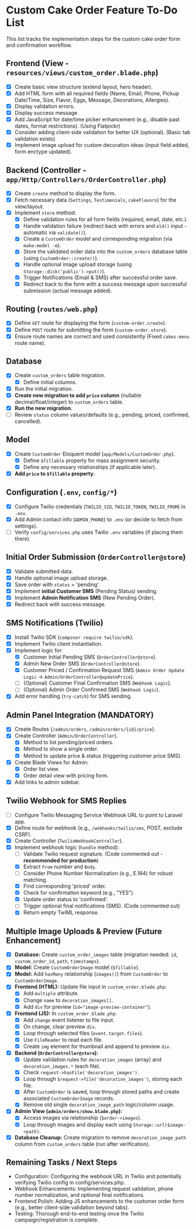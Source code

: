 # Custom Cake Order Feature To-Do List

This list tracks the implementation steps for the custom cake order form and confirmation workflow.

## Frontend (View - `resources/views/custom_order.blade.php`)

- [x] Create basic view structure (extend layout, hero header).
- [x] Add HTML form with all required fields (Name, Email, Phone, Pickup Date/Time, Size, Flavor, Eggs, Message, Decorations, Allergies).
- [x] Display validation errors.
- [x] Display success message.
- [x] Add JavaScript for date/time picker enhancement (e.g., disable past dates, format restrictions). (Using Flatpickr)
- [x] Consider adding client-side validation for better UX (optional). (Basic tab validation exists)
- [x] Implement image upload for custom decoration ideas (input field added, form enctype updated).

## Backend (Controller - `app/Http/Controllers/OrderController.php`)

- [x] Create `create` method to display the form.
- [x] Fetch necessary data (`Settings`, `Testimonials`, `cakeFlavors`) for the view/layout.
- [x] Implement `store` method:
    - [x] Define validation rules for all form fields (required, email, date, etc.).
    - [x] Handle validation failure (redirect back with errors and `old()` input - automatic via `validate()`).
    - [x] Create a `CustomOrder` model and corresponding migration (via `make:model -m`).
    - [x] Store the validated order data into the `custom_orders` database table (using `CustomOrder::create()`).
    - [x] Handle optional image upload storage (using `Storage::disk('public')->put()`).
    - [x] Trigger Notifications (Email & SMS) after successful order save.
    - [x] Redirect back to the form with a success message upon successful submission (actual message added).

## Routing (`routes/web.php`)

- [x] Define `GET` route for displaying the form (`custom-order.create`).
- [x] Define `POST` route for submitting the form (`custom-order.store`).
- [x] Ensure route names are correct and used consistently (Fixed `cakes-menu` route name).

## Database

- [x] Create `custom_orders` table migration.
    - [x] Define initial columns.
- [x] Run the initial migration.
- [x] **Create new migration to add `price` column** (nullable decimal/float/integer) to `custom_orders` table.
- [x] **Run the new migration.**
- [ ] Review `status` column values/defaults (e.g., pending, priced, confirmed, cancelled).

## Model

- [x] Create `CustomOrder` Eloquent model (`app/Models/CustomOrder.php`).
    - [x] Define `$fillable` property for mass assignment security.
    - [x] Define any necessary relationships (if applicable later).
- [x] **Add `price` to `$fillable` property.**

## Configuration (`.env`, `config/*`)

- [x] Configure Twilio credentials (`TWILIO_SID`, `TWILIO_TOKEN`, `TWILIO_FROM`) in `.env`.
- [x] Add Admin contact info (`ADMIN_PHONE`) to `.env` (or decide to fetch from settings).
- [ ] Verify `config/services.php` uses Twilio `.env` variables (if placing them there).

## Initial Order Submission (`OrderController@store`)

- [x] Validate submitted data.
- [x] Handle optional image upload storage.
- [x] Save order with `status` = 'pending'.
- [x] Implement **initial Customer SMS** (Pending Status) sending.
- [x] Implement **Admin Notification SMS** (New Pending Order).
- [x] Redirect back with success message.

## SMS Notifications (Twilio)

- [x] Install Twilio SDK (`composer require twilio/sdk`).
- [x] Implement Twilio client instantiation.
- [x] Implement logic for: 
    - [x] Customer Initial Pending SMS (`OrderController@store`).
    - [x] Admin New Order SMS (`OrderController@store`).
    - [x] Customer Priced / Confirmation Request SMS (`Admin Order Update Logic` -> `Admin/OrderController@updatePrice`).
    - [ ] (Optional) Customer Final Confirmation SMS (`Webhook Logic`).
    - [ ] (Optional) Admin Order Confirmed SMS (`Webhook Logic`).
- [x] Add error handling (`try-catch`) for SMS sending.

## Admin Panel Integration (MANDATORY)

- [x] Create Routes (`/admin/orders`, `/admin/orders/{id}/price`).
- [x] Create Controller (`Admin/OrderController`).
    - [x] Method to list pending/priced orders.
    - [x] Method to show a single order.
    - [x] Method to update price & status (triggering customer price SMS).
- [x] Create Blade Views for Admin:
    - [x] Order list view.
    - [x] Order detail view with pricing form.
- [x] Add links to admin sidebar.

## Twilio Webhook for SMS Replies

- [ ] Configure Twilio Messaging Service Webhook URL to point to Laravel app.
- [x] Define route for webhook (e.g., `/webhooks/twilio/sms`, POST, exclude CSRF).
- [x] Create Controller (`TwilioWebhookController`).
- [x] Implement webhook logic (`handle` method):
    - [ ] Validate Twilio request signature. (Code commented out - **recommended for production**)
    - [x] Extract `From` number and `Body`.
    - [ ] Consider Phone Number Normalization (e.g., E.164) for robust matching. 
    - [x] Find corresponding 'priced' order.
    - [x] Check for confirmation keyword (e.g., "YES").
    - [x] Update order status to 'confirmed'.
    - [ ] Trigger optional final notifications (SMS). (Code commented out)
    - [x] Return empty TwiML response. 

## Multiple Image Uploads & Preview (Future Enhancement)

- [x] **Database:** Create `custom_order_images` table (migration needed: `id`, `custom_order_id`, `path`, `timestamps`).
- [x] **Model:** Create `CustomOrderImage` model (`$fillable`).
- [x] **Model:** Add `hasMany` relationship (`images()`) from `CustomOrder` to `CustomOrderImage`.
- [x] **Frontend (HTML):** Update file input in `custom_order.blade.php`:
    - [x] Add `multiple` attribute.
    - [x] Change `name` to `decoration_images[]`.
    - [x] Add `div` for preview (`id="image-preview-container"`).
- [x] **Frontend (JS):** In `custom_order.blade.php`:
    - [x] Add `change` event listener to file input.
    - [x] On change, clear preview `div`.
    - [x] Loop through selected files (`event.target.files`).
    - [x] Use `FileReader` to read each file.
    - [x] Create `img` element for thumbnail and append to preview `div`.
- [x] **Backend (`OrderController@store`):**
    - [x] Update validation rules for `decoration_images` (array) and `decoration_images.*` (each file).
    - [x] Check `request->hasFile('decoration_images')`.
    - [x] Loop through `$request->file('decoration_images')`, storing each file.
    - [x] After `CustomOrder` is saved, loop through stored paths and create associated `CustomOrderImage` records.
    - [x] Remove old single `decoration_image_path` logic/column usage.
- [x] **Admin View (`admin/orders/show.blade.php`):**
    - [x] Access images via relationship (`$order->images`).
    - [x] Loop through images and display each using `Storage::url($image->path)`.
- [x] **Database Cleanup:** Create migration to remove `decoration_image_path` column from `custom_orders` table (run after verification).

## Remaining Tasks / Next Steps

 - Configuration: Configuring the webhook URL in Twilio and potentially verifying Twilio config in config/services.php.
 - Webhook Enhancements: Implementing request validation, phone number normalization, and optional final notifications.
 - Frontend Polish: Adding JS enhancements to the customer order form (e.g., better client-side validation beyond tabs).
 - Testing: Thorough end-to-end testing once the Twilio campaign/registration is complete.